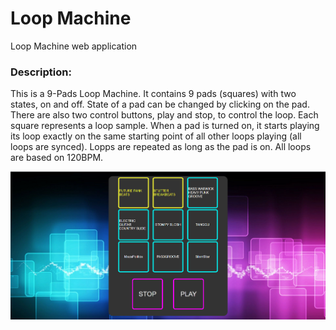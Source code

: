 # Loop Machine
 Loop Machine web application
 
### Description:
 
This is a 9-Pads Loop Machine. It contains 9 pads (squares) with two states, on and off. State of a pad can be changed by  clicking on the pad. There are also two control buttons, play and stop, to control the loop. Each square represents a loop sample. When a pad is turned on, it starts playing its loop exactly on the same starting point of all other loops playing (all loops are synced). Lopps are repeated as long as the pad is on.
All loops are based on 120BPM.
 
 ![picture](/assets/screen.png)
 
